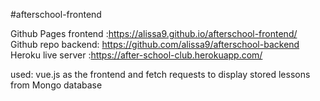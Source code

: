 
#afterschool-frontend

Github Pages frontend :https://alissa9.github.io/afterschool-frontend/
Github repo backend: https://github.com/alissa9/afterschool-backend
Heroku live server :https://after-school-club.herokuapp.com/

used: vue.js as the frontend and fetch requests to display stored lessons from Mongo database 
